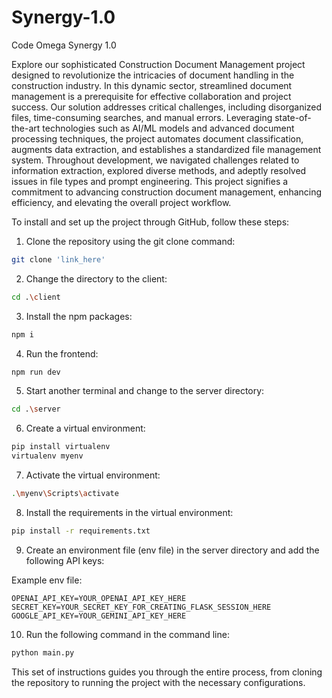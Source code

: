 # Synergy-1.0
Code Omega Synergy 1.0

Explore our sophisticated Construction Document Management project designed to revolutionize the intricacies of document handling in the construction industry. In this dynamic sector, streamlined document management is a prerequisite for effective collaboration and project success. Our solution addresses critical challenges, including disorganized files, time-consuming searches, and manual errors. Leveraging state-of-the-art technologies such as AI/ML models and advanced document processing techniques, the project automates document classification, augments data extraction, and establishes a standardized file management system. Throughout development, we navigated challenges related to information extraction, explored diverse methods, and adeptly resolved issues in file types and prompt engineering. This project signifies a commitment to advancing construction document management, enhancing efficiency, and elevating the overall project workflow.

To install and set up the project through GitHub, follow these steps:

1. Clone the repository using the git clone command:

```bash
git clone 'link_here'
```

2. Change the directory to the client:

```bash
cd .\client
```

3. Install the npm packages:

```bash
npm i
```

4. Run the frontend:

```bash
npm run dev
```

5. Start another terminal and change to the server directory:

```bash
cd .\server
```

6. Create a virtual environment:

```bash
pip install virtualenv
virtualenv myenv
```

7. Activate the virtual environment:

```bash
.\myenv\Scripts\activate
```

8. Install the requirements in the virtual environment:

```bash
pip install -r requirements.txt
```

9. Create an environment file (env file) in the server directory and add the following API keys:

Example env file:

```
OPENAI_API_KEY=YOUR_OPENAI_API_KEY_HERE
SECRET_KEY=YOUR_SECRET_KEY_FOR_CREATING_FLASK_SESSION_HERE
GOOGLE_API_KEY=YOUR_GEMINI_API_KEY_HERE
```

10. Run the following command in the command line:

```bash
python main.py
```

This set of instructions guides you through the entire process, from cloning the repository to running the project with the necessary configurations.

